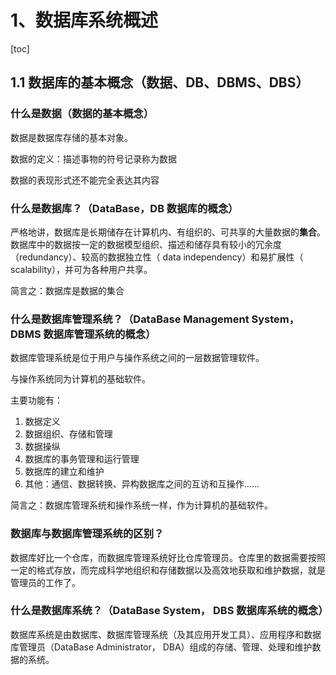 # 1、数据库系统概述

[toc]

## 1.1 数据库的基本概念（数据、DB、DBMS、DBS）

### 什么是数据（数据的基本概念）

数据是数据库存储的基本对象。

数据的定义：描述事物的符号记录称为数据

数据的表现形式还不能完全表达其内容



### 什么是数据库？（DataBase，DB 数据库的概念）



严格地讲，数据库是长期储存在计算机内、有组织的、可共享的大量数据的**集合**。数据库中的数据按一定的数据模型组织、描述和储存具有较小的冗余度（redundancy）、较高的数据独立性（ data independency）和易扩展性（ scalability），并可为各种用户共享。



简言之：数据库是数据的集合



### 什么是数据库管理系统？（DataBase Management System，DBMS 数据库管理系统的概念）



数据库管理系统是位于用户与操作系统之间的一层数据管理软件。

与操作系统同为计算机的基础软件。

主要功能有：

1. 数据定义
2. 数据组织、存储和管理
3. 数据操纵
4. 数据库的事务管理和运行管理
5. 数据库的建立和维护
6. 其他：通信、数据转换、异构数据库之间的互访和互操作……

简言之：数据库管理系统和操作系统一样，作为计算机的基础软件。

### 数据库与数据库管理系统的区别？

数据库好比一个仓库，而数据库管理系统好比仓库管理员。仓库里的数据需要按照一定的格式存放，而完成科学地组织和存储数据以及高效地获取和维护数据，就是管理员的工作了。

### 什么是数据库系统？（DataBase System， DBS 数据库系统的概念）



数据库系统是由数据库、数据库管理系统（及其应用开发工具）、应用程序和数据库管理员（DataBase Administrator， DBA）组成的存储、管理、处理和维护数据的系统。

